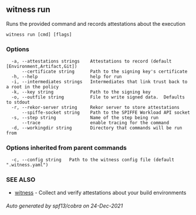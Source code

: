 ## witness run

Runs the provided command and records attestations about the execution

```
witness run [cmd] [flags]
```

### Options

```
  -a, --attestations strings    Attestations to record (default [Environment,Artifact,Git])
      --certificate string      Path to the signing key's certificate
  -h, --help                    help for run
  -i, --intermediates strings   Intermediates that link trust back to a root in the policy
  -k, --key string              Path to the signing key
  -o, --outfile string          File to write signed data.  Defaults to stdout
  -r, --rekor-server string     Rekor server to store attestations
      --spiffe-socket string    Path to the SPIFFE Workload API socket
  -s, --step string             Name of the step being run
      --trace                   enable tracing for the command
  -d, --workingdir string       Directory that commands will be run from
```

### Options inherited from parent commands

```
  -c, --config string   Path to the witness config file (default ".witness.yaml")
```

### SEE ALSO

* [witness](witness.md)	 - Collect and verify attestations about your build environments

###### Auto generated by spf13/cobra on 24-Dec-2021
